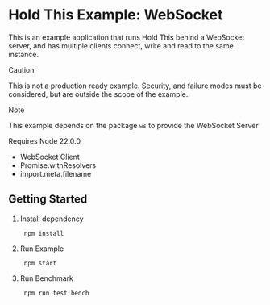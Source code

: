 Hold This Example: WebSocket
============================

This is an example application that runs Hold This behind a WebSocket server, and has multiple clients connect, write and read to the same instance.

>[!CAUTION]
>This is not a production ready example. Security, and failure modes must be considered, but are outside the scope of the example.

>[!NOTE]
>This example depends on the package `ws` to provide the WebSocket Server
>
>Requires Node 22.0.0
>- WebSocket Client
>- Promise.withResolvers
>- import.meta.filename

Getting Started
---------------

1. Install dependency

		npm install

2. Run Example

		npm start

3. Run Benchmark

		npm run test:bench
